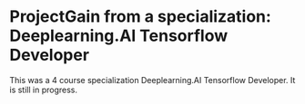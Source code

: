 # ProjectGain from a specialization: Deeplearning.AI Tensorflow Developer

This was a 4 course specialization Deeplearning.AI Tensorflow Developer. It is still in progress.

